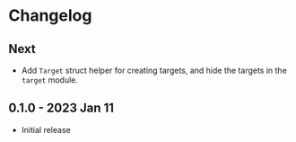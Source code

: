 # Changelog

## Next
- Add `Target` struct helper for creating targets, and hide the targets in the `target` module.

## 0.1.0 - 2023 Jan 11
- Initial release
